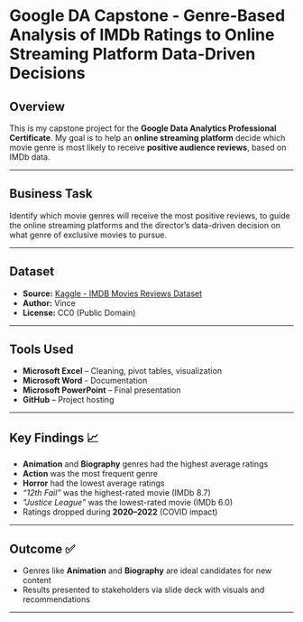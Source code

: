 # Google DA Capstone - Genre-Based Analysis of IMDb Ratings to Online Streaming Platform Data-Driven Decisions

## Overview
This is my capstone project for the **Google Data Analytics Professional Certificate**. My goal is to help an **online streaming platform** decide which movie genre is most likely to receive **positive audience reviews**, based on IMDb data.

---

## Business Task
Identify which movie genres will receive the most positive reviews, to guide the online streaming platforms and the director’s data-driven decision on what genre of exclusive movies to pursue.

---

## Dataset
- **Source:** [Kaggle - IMDB Movies Reviews Dataset](https://www.kaggle.com/datasets/shivvm/popular-movies-imdb-reviews-dataset)
- **Author:** Vince
- **License:** CC0 (Public Domain)  

---

## Tools Used
- **Microsoft Excel** – Cleaning, pivot tables, visualization
- **Microsoft Word** - Documentation
- **Microsoft PowerPoint** – Final presentation  
- **GitHub** – Project hosting

---

## Key Findings 📈
- **Animation** and **Biography** genres had the highest average ratings  
- **Action** was the most frequent genre  
- **Horror** had the lowest average ratings  
- *“12th Fail”* was the highest-rated movie (IMDb 8.7)
- *"Justice League"* was the lowest-rated movie (IMDb 6.0)
- Ratings dropped during **2020–2022** (COVID impact)

---

## Outcome ✅
- Genres like **Animation** and **Biography** are ideal candidates for new content
- Results presented to stakeholders via slide deck with visuals and recommendations

--- 
